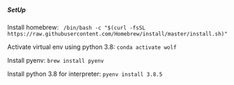 ##### **SetUp**
   Install homebrew:
   ` /bin/bash -c "$(curl -fsSL https://raw.githubusercontent.com/Homebrew/install/master/install.sh)"`
    
   Activate virtual env using python 3.8:
    `conda activate wolf`
    
   Install pyenv:
    `brew install pyenv`
    
   Install python 3.8 for interpreter:
    `pyenv install 3.8.5`

